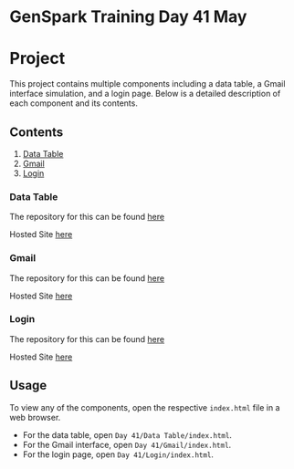 # GenSpark Training Day 41 May

# Project

This project contains multiple components including a data table, a Gmail interface simulation, and a login page. Below is a detailed description of each component and its contents.

## Contents

1. [Data Table](#data-table)
2. [Gmail](#gmail)
3. [Login](#login)

### Data Table

The repository for this can be found [here](../Day%2041/Data%20Table)

Hosted Site [here]()

### Gmail

The repository for this can be found [here](../Day%2041/Gmail)

Hosted Site [here]()

### Login

The repository for this can be found [here](../Day%2041/Login/)

Hosted Site [here]()

## Usage

To view any of the components, open the respective `index.html` file in a web browser.

- For the data table, open `Day 41/Data Table/index.html`.
- For the Gmail interface, open `Day 41/Gmail/index.html`.
- For the login page, open `Day 41/Login/index.html`.

